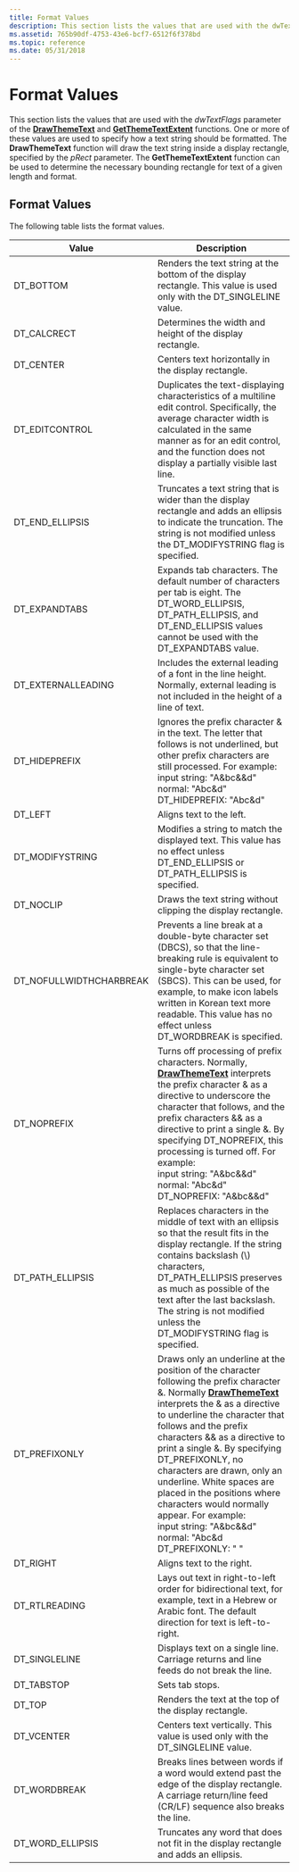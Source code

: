 ```yaml
---
title: Format Values
description: This section lists the values that are used with the dwTextFlags parameter of the DrawThemeText and GetThemeTextExtent functions.
ms.assetid: 765b90df-4753-43e6-bcf7-6512f6f378bd
ms.topic: reference
ms.date: 05/31/2018
---
```


# Format Values

This section lists the values that are used with the *dwTextFlags* parameter of the [**DrawThemeText**](/windows/desktop/api/Uxtheme/nf-uxtheme-drawthemetext) and [**GetThemeTextExtent**](/windows/desktop/api/Uxtheme/nf-uxtheme-getthemetextextent) functions. One or more of these values are used to specify how a text string should be formatted. The **DrawThemeText** function will draw the text string inside a display rectangle, specified by the *pRect* parameter. The **GetThemeTextExtent** function can be used to determine the necessary bounding rectangle for text of a given length and format.

## Format Values

The following table lists the format values.



| Value                    | Description                                                                                                                                                                                                                                                                                                                                                                                                                                                                                                                                                                                                                           |
|--------------------------|---------------------------------------------------------------------------------------------------------------------------------------------------------------------------------------------------------------------------------------------------------------------------------------------------------------------------------------------------------------------------------------------------------------------------------------------------------------------------------------------------------------------------------------------------------------------------------------------------------------------------------------|
| DT\_BOTTOM               | Renders the text string at the bottom of the display rectangle. This value is used only with the DT\_SINGLELINE value.                                                                                                                                                                                                                                                                                                                                                                                                                                                                                                                |
| DT\_CALCRECT             | Determines the width and height of the display rectangle.                                                                                                                                                                                                                                                                                                                                                                                                                                                                                                                                                                             |
| DT\_CENTER               | Centers text horizontally in the display rectangle.                                                                                                                                                                                                                                                                                                                                                                                                                                                                                                                                                                                   |
| DT\_EDITCONTROL          | Duplicates the text-displaying characteristics of a multiline edit control. Specifically, the average character width is calculated in the same manner as for an edit control, and the function does not display a partially visible last line.                                                                                                                                                                                                                                                                                                                                                                                       |
| DT\_END\_ELLIPSIS        | Truncates a text string that is wider than the display rectangle and adds an ellipsis to indicate the truncation. The string is not modified unless the DT\_MODIFYSTRING flag is specified.                                                                                                                                                                                                                                                                                                                                                                                                                                           |
| DT\_EXPANDTABS           | Expands tab characters. The default number of characters per tab is eight. The DT\_WORD\_ELLIPSIS, DT\_PATH\_ELLIPSIS, and DT\_END\_ELLIPSIS values cannot be used with the DT\_EXPANDTABS value.                                                                                                                                                                                                                                                                                                                                                                                                                                     |
| DT\_EXTERNALLEADING      | Includes the external leading of a font in the line height. Normally, external leading is not included in the height of a line of text.                                                                                                                                                                                                                                                                                                                                                                                                                                                                                               |
| DT\_HIDEPREFIX           | Ignores the prefix character & in the text. The letter that follows is not underlined, but other prefix characters are still processed. For example:<br/> input string: "A&bc&&d"<br/> normal: "A<span class="underline">b</span>c&d"<br/> DT\_HIDEPREFIX: "Abc&d"<br/>                                                                                                                                                                                                                                                                                                                                       |
| DT\_LEFT                 | Aligns text to the left.                                                                                                                                                                                                                                                                                                                                                                                                                                                                                                                                                                                                              |
| DT\_MODIFYSTRING         | Modifies a string to match the displayed text. This value has no effect unless DT\_END\_ELLIPSIS or DT\_PATH\_ELLIPSIS is specified.                                                                                                                                                                                                                                                                                                                                                                                                                                                                                                  |
| DT\_NOCLIP               | Draws the text string without clipping the display rectangle.                                                                                                                                                                                                                                                                                                                                                                                                                                                                                                                                                                         |
| DT\_NOFULLWIDTHCHARBREAK | Prevents a line break at a double-byte character set (DBCS), so that the line-breaking rule is equivalent to single-byte character set (SBCS). This can be used, for example, to make icon labels written in Korean text more readable. This value has no effect unless DT\_WORDBREAK is specified.                                                                                                                                                                                                                                                                                                                                   |
| DT\_NOPREFIX             | Turns off processing of prefix characters. Normally, [**DrawThemeText**](/windows/desktop/api/Uxtheme/nf-uxtheme-drawthemetext) interprets the prefix character & as a directive to underscore the character that follows, and the prefix characters && as a directive to print a single &. By specifying DT\_NOPREFIX, this processing is turned off. For example:<br/> input string: "A&bc&&d"<br/> normal: "A<span class="underline">b</span>c&d"<br/> DT\_NOPREFIX: "A&bc&&d"<br/>                                                                                                                                                            |
| DT\_PATH\_ELLIPSIS       | Replaces characters in the middle of text with an ellipsis so that the result fits in the display rectangle. If the string contains backslash (\\) characters, DT\_PATH\_ELLIPSIS preserves as much as possible of the text after the last backslash. The string is not modified unless the DT\_MODIFYSTRING flag is specified.                                                                                                                                                                                                                                                                                                       |
| DT\_PREFIXONLY           | Draws only an underline at the position of the character following the prefix character &. Normally [**DrawThemeText**](/windows/desktop/api/Uxtheme/nf-uxtheme-drawthemetext) interprets the & as a directive to underline the character that follows and the prefix characters && as a directive to print a single &. By specifying DT\_PREFIXONLY, no characters are drawn, only an underline. White spaces are placed in the positions where characters would normally appear. For example: <br/> input string: "A&bc&&d"<br/> normal: "A<span class="underline">b</span>c&d<br/> DT\_PREFIXONLY: " <span class="underline"> </span>   "<br/> |
| DT\_RIGHT                | Aligns text to the right.                                                                                                                                                                                                                                                                                                                                                                                                                                                                                                                                                                                                             |
| DT\_RTLREADING           | Lays out text in right-to-left order for bidirectional text, for example, text in a Hebrew or Arabic font. The default direction for text is left-to-right.                                                                                                                                                                                                                                                                                                                                                                                                                                                                           |
| DT\_SINGLELINE           | Displays text on a single line. Carriage returns and line feeds do not break the line.                                                                                                                                                                                                                                                                                                                                                                                                                                                                                                                                                |
| DT\_TABSTOP              | Sets tab stops.                                                                                                                                                                                                                                                                                                                                                                                                                                                                                                                                                                                                                       |
| DT\_TOP                  | Renders the text at the top of the display rectangle.                                                                                                                                                                                                                                                                                                                                                                                                                                                                                                                                                                                 |
| DT\_VCENTER              | Centers text vertically. This value is used only with the DT\_SINGLELINE value.                                                                                                                                                                                                                                                                                                                                                                                                                                                                                                                                                       |
| DT\_WORDBREAK            | Breaks lines between words if a word would extend past the edge of the display rectangle. A carriage return/line feed (CR/LF) sequence also breaks the line.                                                                                                                                                                                                                                                                                                                                                                                                                                                                          |
| DT\_WORD\_ELLIPSIS       | Truncates any word that does not fit in the display rectangle and adds an ellipsis.                                                                                                                                                                                                                                                                                                                                                                                                                                                                                                                                                   |



 

 

 





